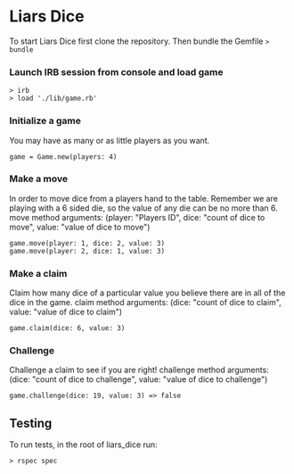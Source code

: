 # Liars Dice

To start Liars Dice first clone the repository.
Then bundle the Gemfile
`> bundle`

### Launch IRB session from console and load game
```
> irb
> load './lib/game.rb'
```

### Initialize a game
You may have as many or as little players as you want.
```
game = Game.new(players: 4)
```

### Make a move
In order to move dice from a players hand to the table.
Remember we are playing with a 6 sided die, so the value of any die can be no more than 6.
move method arguments: (player: "Players ID", dice: "count of dice to move", value: "value of dice to move")
```
game.move(player: 1, dice: 2, value: 3)
game.move(player: 2, dice: 1, value: 3)
```

### Make a claim
Claim how many dice of a particular value you believe there are in all of the dice in the game.
claim method arguments: (dice: "count of dice to claim", value: "value of dice to claim")
```
game.claim(dice: 6, value: 3)
```


### Challenge
Challenge a claim to see if you are right!
challenge method arguments: (dice: "count of dice to challenge", value: "value of dice to challenge")
```
game.challenge(dice: 19, value: 3) => false
```

## Testing
To run tests, in the root of liars_dice run:
```
> rspec spec
```
